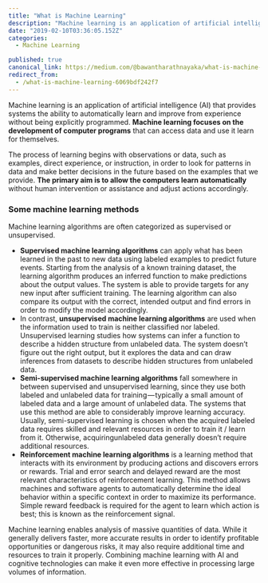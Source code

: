 ```yaml
---
title: "What is Machine Learning"
description: "Machine learning is an application of artificial intelligence (AI) that provides systems the ability to automatically learn and improve from experience without being explicitly programmed. Machine…"
date: "2019-02-10T03:36:05.152Z"
categories: 
  - Machine Learning

published: true
canonical_link: https://medium.com/@bawantharathnayaka/what-is-machine-learning-6069bdf242f7
redirect_from:
  - /what-is-machine-learning-6069bdf242f7
---
```


Machine learning is an application of artificial intelligence (AI) that provides systems the ability to automatically learn and improve from experience without being explicitly programmed. **Machine learning focuses on the development of computer programs** that can access data and use it learn for themselves.

The process of learning begins with observations or data, such as examples, direct experience, or instruction, in order to look for patterns in data and make better decisions in the future based on the examples that we provide. **The primary aim is to allow the computers learn automatically** without human intervention or assistance and adjust actions accordingly.

### Some machine learning methods

Machine learning algorithms are often categorized as supervised or unsupervised.

-   **Supervised machine learning algorithms** can apply what has been learned in the past to new data using labeled examples to predict future events. Starting from the analysis of a known training dataset, the learning algorithm produces an inferred function to make predictions about the output values. The system is able to provide targets for any new input after sufficient training. The learning algorithm can also compare its output with the correct, intended output and find errors in order to modify the model accordingly.
-   In contrast, **unsupervised machine learning algorithms** are used when the information used to train is neither classified nor labeled. Unsupervised learning studies how systems can infer a function to describe a hidden structure from unlabeled data. The system doesn’t figure out the right output, but it explores the data and can draw inferences from datasets to describe hidden structures from unlabeled data.
-   **Semi-supervised machine learning algorithms** fall somewhere in between supervised and unsupervised learning, since they use both labeled and unlabeled data for training — typically a small amount of labeled data and a large amount of unlabeled data. The systems that use this method are able to considerably improve learning accuracy. Usually, semi-supervised learning is chosen when the acquired labeled data requires skilled and relevant resources in order to train it / learn from it. Otherwise, acquiringunlabeled data generally doesn’t require additional resources.
-   **Reinforcement machine learning algorithms** is a learning method that interacts with its environment by producing actions and discovers errors or rewards. Trial and error search and delayed reward are the most relevant characteristics of reinforcement learning. This method allows machines and software agents to automatically determine the ideal behavior within a specific context in order to maximize its performance. Simple reward feedback is required for the agent to learn which action is best; this is known as the reinforcement signal.

Machine learning enables analysis of massive quantities of data. While it generally delivers faster, more accurate results in order to identify profitable opportunities or dangerous risks, it may also require additional time and resources to train it properly. Combining machine learning with AI and cognitive technologies can make it even more effective in processing large volumes of information.
